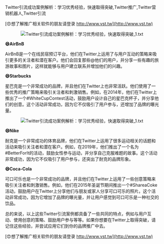 Twitter引流成功案例解析：学习优秀经验，快速取得突破,Twitter推广,Twitter营销机器人,Twitter引流

[😍想了解推广相关软件的朋友请登录 http://www.vst.tw](http://www.vst.tw)

 <center><img src="https://vst.tw/MP4/tuiguang/png/1.png" alt="Twitter引流成功案例解析：学习优秀经验，快速取得突破_1.txt"></center>

**😄AirBnB**

AirBnB是一个在线民宿预订平台，他们在Twitter上运用了与用户互动的策略来吸引更多的关注者和潜在客户。他们会回复那些@他们的用户，并分享一些有趣的旅游故事和图片，这样就能够与用户建立联系并增加他们的兴趣。

**😄Starbucks**

星巴克是一个非常成功的品牌，并且他们在Twitter上也非常活跃。他们使用了一些优秀的推广策略来吸引关注者和刺激销售。例如，在2014年，他们在Twitter上推出了一个#WhiteCupContest活动，鼓励用户设计自己的星巴克杯子，并分享他们的创意。这个活动非常成功，因为它不仅吸引了用户参与，还增加了品牌的曝光量。

 <center><img src="https://vst.tw/MP4/tuiguang/png/7.png" alt="Twitter引流成功案例解析：学习优秀经验，快速取得突破_1.txt"></center>

**😄Nike**

耐克是一个非常成功的体育品牌，他们在Twitter上运用了很多运动相关的话题和活动来吸引关注者和潜在客户。例如，在2019年，他们推出了一个名为#BetterForIt的活动，鼓励女性参与运动，并分享自己克服难题的故事。这个活动非常成功，因为它不仅吸引了用户参与，还突出了耐克的品牌形象。

**😄Coca-Cola**

可口可乐也是一个非常成功的品牌，并且他们在Twitter上运用了一些创意策略来吸引关注者和刺激销售。例如，他们在2015年圣诞节期间推出一个#ShareaCoke活动，鼓励用户在Twitter上分享他们与朋友或家人分享可口可乐的照片。这个活动非常成功，因为它增加了品牌的曝光量，并让用户感觉到可口可乐是一种社交的饮品。

总的来说，以上这些Twitter引流案例都具备了一些共同的特点，例如与用户互动、使用创意的策略、鼓励用户参与等等。如果你想要在Twitter上取得突破，请记住这些经验，并尝试应用它们到你的品牌推广中去。

[😍想了解推广相关软件的朋友请登录 http://www.vst.tw](http://www.vst.tw)




